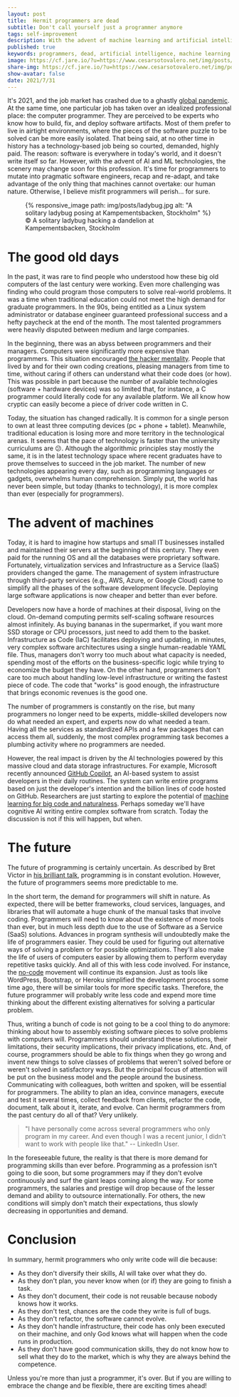```yaml
---
layout: post
title:  Hermit programmers are dead
subtitle: Don't call yourself just a programmer anymore
tags: self-improvement
description: With the advent of machine learning and artificial intelligence, there is no room for hermit programmers. You better diversify your skills or die in the process, so don't call yourself "just a programmer anymore.
published: true
keywords: programmers, dead, artificial intelligence, machine learning
image: https://cf.jare.io/?u=https://www.cesarsotovalero.net/img/posts/ladybug_cover.jpg
share-img: https://cf.jare.io/?u=https://www.cesarsotovalero.net/img/posts/ladybug_cover.jpg
show-avatar: false
date: 2021/7/31
---
```


It's 2021, and the job market has crashed due to a ghastly [global pandemic](https://www.nytimes.com/interactive/2020/06/10/world/coronavirus-history.html).
At the same time, one particular job has taken over an idealized professional place: the computer programmer.
They are perceived to be experts who know how to build, fix, and deploy software artifacts.
Most of them prefer to live in airtight environments, where the pieces of the software puzzle to be solved can be more easily isolated.
That being said, at no other time in history has a technology-based job being so courted, demanded, highly paid.
The reason: software is everywhere in today's world, and it doesn't write itself so far.
However, with the advent of AI and ML technologies, the scenery may change soon for this profession.
It's time for programmers to mutate into pragmatic software engineers, recap and re-adapt, and take advantage of the only thing that machines cannot overtake: our human nature.
Otherwise, I believe misfit programmers will perish... for sure.

<figure class="jb_picture">
  {% responsive_image path: img/posts/ladybug.jpg alt: "A solitary ladybug posing at Kampementsbacken, Stockholm" %}
  <figcaption class="stroke">
    &#169; A solitary ladybug hacking a dandelion at Kampementsbacken, Stockholm
    </figcaption>
</figure>

# The good old days

In the past, it was rare to find people who understood how these big old computers of the last century were working.
Even more challenging was finding who could program those computers to solve real-world problems.
It was a time when traditional education could not meet the high demand for graduate programmers.
In the 90s, being entitled as a Linux system administrator or database engineer guaranteed professional success and a hefty paycheck at the end of the month.
The most talented programmers were heavily disputed between medium and large companies.

In the beginning, there was an abyss between programmers and their managers.
Computers were significantly more expensive than programmers.
This situation encouraged [the hacker mentality](https://www.yegor256.com/2014/10/26/hacker-vs-programmer-mentality.html).
People that lived by and for their own coding creations, pleasing managers from time to time,  without caring if others can understand what their code does (or how).
This was possible in part because the number of available technologies (software + hardware devices) was so limited that, for instance, a C programmer could literally code for any available platform.
We all know how cryptic can easily become a piece of driver code written in C.

Today, the situation has changed radically.
It is common for a single person to own at least three computing devices (pc + phone + tablet).
Meanwhile, traditional education is losing more and more territory in the technological arenas.
It seems that the pace of technology is faster than the university curriculums are :confused:.
Although the algorithmic principles stay mostly the same, it is in the latest technology space where recent graduates have to prove themselves to succeed in the job market.
The number of new technologies appearing every day, such as programming languages or gadgets, overwhelms human comprehension.
Simply put, the world has never been simple, but today (thanks to technology), it is more complex than ever (especially for programmers).

# The advent of machines

Today, it is hard to imagine how startups and small IT businesses installed and maintained their servers at the beginning of this century.
They even paid for the running OS and all the databases were proprietary software.
Fortunately, virtualization services and Infrastructure as a Service (IaaS) providers changed the game.
The management of system infrastructure through third-party services (e.g., AWS, Azure, or Google Cloud) came to simplify all the phases of the software development lifecycle.
Deploying large software applications is now cheaper and better than ever before.

Developers now have a horde of machines at their disposal, living on the cloud.
On-demand computing permits self-scaling software resources almost infinitely.
As buying bananas in the supermarket, if you want more SSD storage or CPU processors, just need to add them to the basket.
Infrastructure as Code (IaC) facilitates deploying and updating, in minutes, very complex software architectures using a single human-readable YAML file.
Thus, managers don't worry too much about what capacity is needed, spending most of the efforts on the business-specific logic while trying to economize the budget they have.
On the other hand, programmers don't care too much about handling low-level infrastructure or writing the fastest piece of code.
The code that "works" is good enough, the infrastructure that brings economic revenues is the good one.

The number of programmers is constantly on the rise, but many programmers no longer need to be experts, middle-skilled developers now do what needed an expert, and experts now do what needed a team.
Having all the services as standardized APIs and a few packages that can access them all, suddenly, the most complex programming task becomes a plumbing activity where no programmers are needed.


However, the real impact is driven by the AI technologies powered by this massive cloud and data storage infrastructures.
For example, Microsoft recently announced [GitHub Copilot](https://copilot.github.com/), an AI-based system to assist developers in their daily routines.
The system can write entire programs based on just the developer's intention and the billion lines of code hosted on GitHub.
Researchers are just starting to explore the potential of [machine learning for big code and naturalness](https://ml4code.github.io/papers.html).
Perhaps someday we'll have cognitive AI writing entire complex software from scratch.
Today the discussion is not if this will happen, but when.

# The future

The future of programming is certainly uncertain.
As described by Bret Victor in [his brilliant talk](http://worrydream.com/dbx), programming is in constant evolution.
However, the future of programmers seems more predictable to me.

In the short term, the demand for programmers will shift in nature.
As expected, there will be better frameworks, cloud services, languages, and libraries that will automate a huge chunk of the manual tasks that involve coding.
Programmers will need to know about the existence of more tools than ever, but in much less depth due to the use of Software as a Service (SaaS) solutions.
Advances in program synthesis will undoubtedly make the life of programmers easier.
They could be used for figuring out alternative ways of solving a problem or for possible optimizations.
They'll also make the life of users of computers easier by allowing them to perform everyday repetitive tasks quickly.
And all of this with less code involved.
For instance, the [no-code](https://en.wikipedia.org/wiki/No-code_development_platform) movement will continue its expansion.
Just as tools like WordPress, Bootstrap, or Heroku simplified the development process some time ago, there will be similar tools for more specific tasks.
Therefore, the future programmer will probably write less code and expend more time thinking about the different existing alternatives for solving a particular problem.

Thus, writing a bunch of code is not going to be a cool thing to do anymore: thinking about how to assembly existing software pieces to solve problems with computers will.
Programmers should understand these solutions, their limitations, their security implications, their privacy implications, etc.
And, of course, programmers should be able to fix things when they go wrong and invent new things to solve classes of problems that weren't solved before or weren't solved in satisfactory ways.
But the principal focus of attention will be put on the business model and the people around the business.
Communicating with colleagues, both written and spoken, will be essential for programmers.
The ability to plan an idea, convince managers, execute and test it several times, collect feedback from clients, refactor the code, document, talk about it, iterate, and evolve.
Can hermit programmers from the past century do all of that? Very unlikely.

> "I have personally come across several programmers who only program in my career. And even though I was a recent junior, I didn't want to work with people like that." -- LinkedIn User.

In the foreseeable future, the reality is that there is more demand for programming skills than ever before.
Programming as a profession isn't going to die soon, but some programmers may if they don't evolve continuously and surf the giant leaps coming along the way.
For some programmers, the salaries and prestige will drop because of the lesser demand and ability to outsource internationally.
For others, the new conditions will simply don't match their expectations, thus slowly decreasing in opportunities and demand.

# Conclusion

In summary, hermit programmers who only write code will die because:
- As they don't diversify their skills, AI will take over what they do.
- As they don't plan, you never know when (or if) they are going to finish a task.
- As they don't document, their code is not reusable because nobody knows how it works.
- As they don't test, chances are the code they write is full of bugs.
- As they don't refactor, the software cannot evolve.
- As they don't handle infrastructure, their code has only been executed on their machine, and only God knows what will happen when the code runs in production.
- As they don't have good communication skills, they do not know how to sell what they do to the market, which is why they are always behind the competence.

Unless you're more than just a programmer, it's over.
But if you are willing to embrace the change and be flexible, there are exciting times ahead!